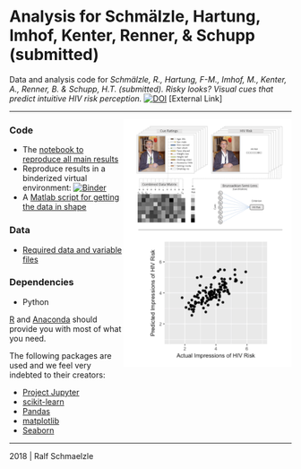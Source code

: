 # Analysis for Schmälzle, Hartung, Imhof, Kenter, Renner, & Schupp (submitted)

Data and analysis code for *Schmälzle, R., Hartung, F-M., Imhof, M., Kenter, A., Renner, B. & Schupp, H.T. (submitted). Risky looks? 
Visual cues that predict intuitive HIV risk perception.* [![DOI](http://www.ralfschmaelzle.net/wp-content/plugins/papercite/img/pdf.png)](https://doi.org/10.) [External Link]

***

<img align="right" width=300px src=data/explainer_fig.png> 


### Code
* The [notebook to reproduce all main results](https://github.com/nomcomm/riskcues/blob/master/scripts/SciKitLearn_FullData.ipynb)
* Reproduce results in a binderized virtual environment:
[![Binder](https://mybinder.org/badge.svg)](https://mybinder.org/v2/gh/nomcomm/riskcues/master)
* A [Matlab script for getting the data in shape](https://github.com/nomcomm/riskcues/blob/master/scripts/MatlabAnalyseCues_1.m)


### Data
* [Required data and variable files](https://github.com/nomcomm/riskcues/tree/master/data)


### Dependencies
* Python

[R](http://r-project.org/) and 
[Anaconda](http://continuum.io/downloads) should provide you with most of what you need.


The following packages are used and we feel very indebted to their creators:
* [Project Jupyter](https://github.com/jupyter) 
* [scikit-learn](http://scikit-learn.org/)
* [Pandas](http://pandas.pydata.org/)
* [matplotlib](https://matplotlib.org/)
* [Seaborn](http://seaborn.pydata.org/)



***
2018 | Ralf Schmaelzle
